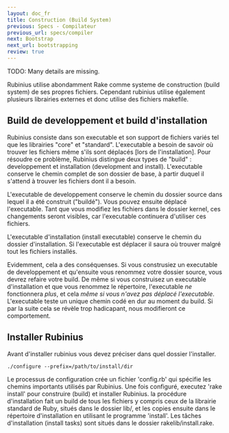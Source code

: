 ```yaml
---
layout: doc_fr
title: Construction (Build System)
previous: Specs - Compilateur
previous_url: specs/compiler
next: Bootstrap
next_url: bootstrapping
review: true
---
```


TODO: Many details are missing.

Rubinius utilise abondamment Rake comme systeme de construction (build system) de ses propres fichiers.
Cependant rubinius utilise également plusieurs librairies externes et donc utilise des fichiers makefile.  


## Build de developpement et build d'installation

Rubinius consiste dans son executable et son support de fichiers variés tel que 
les librairies "core" et "standard". L'executable a besoin de savoir où trouver les fichiers
même s'ils sont déplacés [lors de l'installation]. Pour résoudre ce problème,
Rubinius distingue deux types de "build" : developpement et installation (development and install).
L'executable conserve le chemin complet de son dossier de base, à partir duquel il s'attend
à trouver les fichiers dont il a besoin.

L'executable de developpement conserve le chemin du dossier source dans lequel 
il a été construit ("buildé"). Vous pouvez ensuite déplacé l'executable. Tant que vous
modifiez les fichiers dans le dossier kernel, ces changements seront visibles, 
car l'executable continuera d'utiliser ces fichiers.

L'executable d'installation (install executable) conserve le chemin du dossier d'installation.
Si l'executable est déplacer il saura où trouver malgré tout les fichiers installés.

Evidemment, cela a des conséquenses. Si vous construsiez un executable de developpement et
qu'ensuite vous renommez votre dossier source, vous devrez refaire votre build. De même
si vous construisez un executable d'installation et que vous renommez le répertoire, 
l'executable *ne* fonctionnera *plus*, et cela *même si vous n'avez pas déplacé l'executable*.
L'executable teste un unique chemin codé en dur au moment du build.
Si par la suite cela se révèle trop hadicapant, nous modifieront ce comportement.

## Installer Rubinius

Avant d'installer rubinius vous devez préciser dans quel dossier l'installer.

    ./configure --prefix=/path/to/install/dir

Le processus de configuration crée un fichier 'config.rb' qui spécifie les chemins 
importants utilisés par Rubinius. Une fois configuré, executez 'rake install'
pour construire (build) et installer Rubinius.
la procédure d'installation fait un build de tous les fichiers 
y compris ceux de la librairie standard de Ruby, situés dans le dossier lib/,
et les copies ensuite dans le répertoire d'installation en utilisant le programme 'install'.
Les tâches d'installation (install tasks) sont situés dans le dossier rakelib/install.rake.